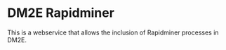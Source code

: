 DM2E Rapidminer
===============

This is a webservice that allows the inclusion of Rapidminer
processes in DM2E.
